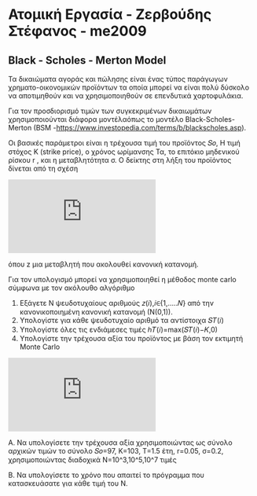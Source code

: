 # Ατομική Εργασία - Ζερβούδης Στέφανος - me2009

## Black - Scholes - Merton Model

Τα δικαιώματα αγοράς και πώλησης είναι ένας τύπος παράγωγων χρηματο-οικονομικών προϊόντων τα οποία μπορεί να είναι πολύ δύσκολο να αποτιμηθούν και να χρησιμοποιηθούν
σε επενδυτικά χαρτοφυλάκια.

Για τον προσδιορισμό τιμών των συγκεκριμένων δικαιωμάτων χρησιμοποιούνται διάφορα μοντέλαόπως το 
μοντέλο Black-Scholes-Merton (BSM -https://www.investopedia.com/terms/b/blackscholes.asp).

Οι βασικές παράμετροι είναι η τρέχουσα τιμή του προϊόντος 𝑆𝑜, Η τιμή στόχος K (strike price), ο χρόνος ωρίμανσης Τα, το επιτόκιο μηδενικού ρίσκου r , και η μεταβλητότητα σ.
Ο δείκτης στη λήξη του προϊόντος δίνεται από τη σχέση

![](https://latex.codecogs.com/svg.latex?%5Clarge%20%7B%7BS%7D_%7BT%7D%7D%3D%7B%7BS%7D_%7B0%7D%7D%7B%7Be%7D%5E%7B%5Cleft%28%20%5Cleft%28%20r-%5Cfrac%7B1%7D%7B2%7D%7B%7B%5Csigma%20%7D%5E%7B2%7D%7D%20%5Cright%29T&plus;%5Csigma%20%5Csqrt%7BT%7Dz%20%5Cright%29%7D%7D)

όπου z μια μεταβλητή που ακολουθεί κανονική κατανομή.

Για τον υπολογισμό μπορεί να χρησιμοποιηθεί η μέθοδος monte carlo σύμφωνα με τον ακόλουθο αλγόριθμο
1. Εξάγετε Ν ψευδοτυχαίους αριθμούς 𝑧(𝑖),𝑖∈{1,…..𝑁} από την κανονικοποιημένη κανονική κατανομή (Ν(0,1)).
2. Υπολογίστε για κάθε ψευδοτυχαίο αριθμό τα αντίστοιχα 𝑆𝑇(𝑖)
3. Υπολογίστε όλες τις ενδιάμεσες τιμές ℎ𝑇(𝑖)=max(𝑆𝑇(𝑖)−𝐾,0)
4. Υπολογίστε την τρέχουσα αξία του προϊόντος με βάση τον εκτιμητή Monte Carlo

![](https://latex.codecogs.com/svg.latex?%5Clarge%20C%7B_%7B0%7D%7D%5Capprox%20%7B%7Be%7D%5E%7B-rT%7D%7D%5Cfrac%7B1%7D%7BI%7D%5Csum%5Climits_%7Bi%3D1%7D%5E%7BI%7D%7B%7B%7Bh%7D_%7BT%7D%7D%5Cleft%28%20i%20%5Cright%29%7D)

Α. Να υπολογίσετε την τρέχουσα αξία χρησιμοποιώντας ως σύνολο αρχικών τιμών το σύνολο 𝑆𝑜=97, K=103, T=1.5 έτη, r=0.05, σ=0.2, χρησιμοποιώντας διαδοχικά Ν=10^3,10^5,10^7 τιμές

Β. Να υπολογίσετε το χρόνο που απαιτεί το πρόγραμμα που κατασκευάσατε για κάθε τιμή του Ν.
